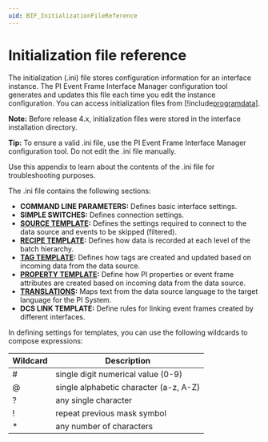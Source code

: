 ```yaml
---
uid: BIF_InitializationFileReference
---
```


# Initialization file reference

<!-- Customized for ABB 800xA. -->

The initialization (.ini) file stores configuration information for an interface instance. The PI Event Frame Interface Manager configuration tool generates and updates this file each time you edit the instance configuration. You can access initialization files from [!include[programdata](../includes/dir-long.md)]. 

**Note:** Before release 4.x, initialization files were stored in the interface installation directory.

**Tip:** To ensure a valid .ini file, use the PI Event Frame Interface Manager configuration tool. Do not edit the .ini file manually.

Use this appendix to learn about the contents of the .ini file for troubleshooting purposes.

The .ini file contains the following sections:

* **COMMAND LINE PARAMETERS:** Defines basic interface settings.
* **SIMPLE SWITCHES:** Defines connection settings.
* **[SOURCE TEMPLATE](source-template.md):** Defines the settings required to connect to the data source and events to be skipped (filtered).
* **[RECIPE TEMPLATE](recipe-templates.md):** Defines how data is recorded at each level of the batch hierarchy.
* **[TAG TEMPLATE](tag-templates.md):** Defines how tags are created and updated based on incoming data from the data source.
* **[PROPERTY TEMPLATE](property-templates.md):** Define how PI properties or event frame attributes are created based on incoming data from the data source.
* **[TRANSLATIONS](translation-templates.md):** Maps text from the data source language to the target language for the PI System.
* **DCS LINK TEMPLATE:** Define rules for linking event frames created by different interfaces.

In defining settings for templates, you can use the following wildcards to compose expressions:

| Wildcard | Description |
| -------- | ----------- |
| # | single digit numerical value (0-9) |
| @ | single alphabetic character (a-z, A-Z) |
| ? | any single character |
| ! | repeat previous mask symbol |
| * | any number of characters |


